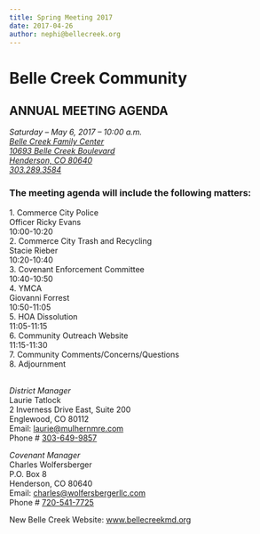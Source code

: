 ```yaml
---
title: Spring Meeting 2017
date: 2017-04-26
author: nephi@bellecreek.org
---
```


# Belle Creek Community
## ANNUAL MEETING AGENDA

*Saturday – May 6, 2017 – 10:00 a.m.<br>
<a href="https://goo.gl/maps/x2iVpMwPrCK2" target="_blank">Belle Creek Family Center<br>
10693 Belle Creek Boulevard<br>
Henderson, CO 80640</a><br>
<a href="tel:+13032893584" target="_blank">303.289.3584</a><br>*

### The meeting agenda will include the following matters:
<div class="row">
    <div class="col-xs-8">1. Commerce City Police<br>Officer Ricky Evans</div><div class="col-xs-4">10:00-10:20</div>
    <div class="col-xs-8">2. Commerce City Trash and Recycling<br>Stacie Rieber</div><div class="col-xs-4">10:20-10:40</div>
    <div class="col-xs-8">3. Covenant Enforcement Committee</div><div class="col-xs-4">10:40-10:50</div>
    <div class="col-xs-8">4. YMCA<br>Giovanni Forrest</div><div class="col-xs-4">10:50-11:05</div>
    <div class="col-xs-8">5. HOA Dissolution</div><div class="col-xs-4">11:05-11:15</div>
    <div class="col-xs-8">6. Community Outreach Website</div><div class="col-xs-4">11:15-11:30</div>
    <div class="col-xs-8">7. Community Comments/Concerns/Questions</div><div class="col-xs-4"></div>
    <div class="col-xs-8">8. Adjournment</div><div class="col-xs-4"></div>
</div>
<br>

*District Manager*<br>
Laurie Tatlock<br>
2 Inverness Drive East, Suite 200<br>
Englewood, CO 80112<br>
Email: <a href="mailto:laurie@mulhernmre.com" target="_blank">laurie@mulhernmre.com</a><br>
Phone # <a href="tel:+13036499857">303-649-9857</a>

*Covenant Manager*<br>
Charles Wolfersberger<br>
P.O. Box 8<br>
Henderson, CO 80640<br>
Email: <a href="mailto:charles@wolfersbergerllc.com" target="_blank">charles@wolfersbergerllc.com</a><br>
Phone # <a href="tel:+17205417725">720-541-7725</a>

New Belle Creek Website: <a href="https://www.bellecreekmd.org" target="_blank">www.bellecreekmd.org<a>
